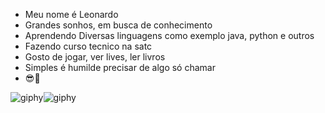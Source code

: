 - Meu nome é Leonardo
- Grandes sonhos, em busca de conhecimento
- Aprendendo Diversas linguagens como exemplo java, python e outros
- Fazendo curso tecnico na satc
- Gosto de jogar, ver lives, ler livros
- Simples é humilde precisar de algo só chamar
- 😎🤝

![giphy](https://user-images.githubusercontent.com/110418480/182227870-62c32322-bfb9-45b8-9eb6-fd3d8a448225.gif)![giphy](https://user-images.githubusercontent.com/110418480/182227870-62c32322-bfb9-45b8-9eb6-fd3d8a448225.gif)

<!---
leoleojogos/leoleojogos is a ✨ special ✨ repository because its `README.md` (this file) appears on your GitHub profile.
You can click the Preview link to take a look at your changes.
--->
